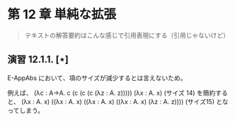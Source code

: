# 第 12 章 単純な拡張

> テキストの解答要約はこんな感じで引用表現にする（引用じゃないけど）

## 演習 12.1.1. $[\star]$

E-AppAbs において、項のサイズが減少するとは言えないため。

例えば、 (λc : A→A. c (c (c (c (λz : A. z))))) (λx : A. x) (サイズ 14) を簡約すると、
(λx : A. x) ((λx : A. x) ((λx : A. x) ((λx : A. x) (λz : A. z)))) (サイズ15) となってしまう。